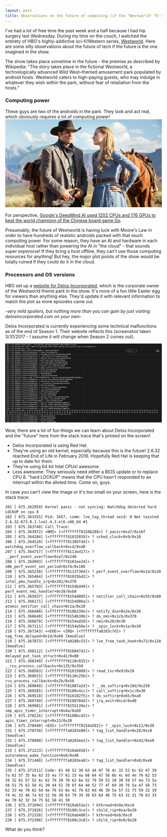 ```yaml
---
layout: post
title: Observations on the future of computing (if the "Westworld" TV series is to believed)
---
```


I've had a lot of free time the past week and a half because I had hip surgery last Wednesday. During my time on the couch, I watched the entirety of HBO's highly-addictive sci-fi/Western series, [Westworld](http://www.hbo.com/westworld). Here are some silly observations about the future of tech if the future is the one imagined in the show.

The show takes place sometime in the future - the premise as described by Wikipedia: "The story takes place in the fictional Westworld, a technologically advanced Wild West–themed amusement park populated by android hosts. Westworld caters to high-paying guests, who may indulge in whatever they wish within the park, without fear of retaliation from the hosts."

### Computing power

These guys are two of the androids in the park. They look and act real, which obviously requires a lot of computing power!
![Androids](../images/westworld.jpg)

For perspective, [Google's DeepMind AI used 1202 CPUs and 176 GPUs to beat the world champion of the Chinese board game Go](http://www.businessinsider.com/heres-how-much-computing-power-google-deepmind-needed-to-beat-lee-sedol-2016-3). 

Presumably, the future of Westworld is having luck with Moore's Law in order to have hundreds of realistic androids packed with that much computing power. For some reason, they have an AI and hardware in each individual host rather than powering the AI in "the cloud" - that sounds super expensive! If they bring a host offline, they can't use those computing resources for anything! But hey, the major plot points of the show would be totally ruined if they could do it in the cloud.

### Processors and OS versions

HBO set up a [website for Delos Incorporated](http://delosincorporated.com/), which is the corporate owner of the Westworld theme park in the show. It's more of a fun little Easter egg for viewers than anything else. They'd update it with relevant information to match the plot as more episodes came out. 

*-very mild spoilers, but nothing more than you can gain by just visiting delosincorporated.com on your own-*

Delos Incorporated is currently experiencing some technical malfunctions as of the end of Season 1. Their website reflects this (screenshot taken 3/31/2017 - I assume it will change when Season 2 comes out).

![Delos website](../images/delos.PNG)

Wow, there are a lot of fun things we can learn about Delos Incorporated and the "future" here from the stack trace that's printed on the screen!

- Delos Incorporated is using Red Hat.
- They're using an old kernel, especially because this is the future! 2.6.32 reached End of Life in February 2016. Hopefully Red Hat is keeping that up to date for them.
- They're using 64 bit Intel CPUs! awesome.
- Less awesome: They seriously need either a BIOS update or to replace CPU 8. "hard LOCKUP" means that the CPU hasn't responded to an interrupt within the alloted time. Come on, guys.

In case you can't view the image or it's too small on your screen, here is the stack trace:
```
201 [ 675.362959] Kernel panic - not syncing: Watchdog detected hard LOCKUP on cpu 8
202 [ 675.363355] Pid: 3457, comm: lve_tag_thread veid: 0 Not tainted 2.6.32-673.8.1.lve1.4.3.el6.x86_64 #1
203 [ 675.363748] Call Trace:
204 [ 675.363972] <NMI> [<ffffffff81546288>] ? panic+0xa7/0x16f
205 [ 675.364284] [<ffffffff81015039[> ? sched_clock+0x9/0x10
206 [ 675.364520] [<ffffffff81105fdd[> ? watchdog_overflow_callback+0xcd/0xd0
207 [ 675.364757] [<ffffffff8113ed17[> ? __perf_event_overflow+0xa7/0x240
208 [ 675.364993] [<ffffffff8101ee24[> ? x86_perf_event_set_period+0xf4/0x180
209 [ 675.365230] [<ffffffff8113f364[> ? perf_event_overflow+0x14/0x20
210 [ 675.365464] [<ffffffff81025bd2[> ? intel_pmu_handle_irq+0x202/0x3f0
211 [ 675.365703] [<ffffffff8154bd49[> ? perf_event_nmi_handler+0x39/0xb0
212 [ 675.365937] [<ffffffff8154d805[> ? notifier_call_chain+0x55/0x80
213 [ 675.366171] [<ffffffff8154d86a[> ? atomic_notifier_call_chain+0x1a/0x20
214 [ 675.366408] [<ffffffff810b239e[> ? notify_die+0x2e/0x30
215 [ 675.366640] [<ffffffff8154b30b[> ? do_nmi+0x1cb/0x370
216 [ 675.366870] [<ffffffff8154ad20[> ? nmi+0x20/0x30
217 [ 675.367111] [<ffffffff8154a58e[> ? _spin_lock+0x1e/0x30
218 [ 675.367343] <<EOE>> <IRQ> [<ffffffffa0283c7d[> ? tag_free_delayed+0x1d/0x60 [kmodlve]
219 [ 675.367873] [<ffffffffa0288c53[> ? lve_free_task_hook+0x73/0x110 [kmodlve]
220 [ 675.368112] [<ffffffff81084742[> ? delayed_put_task_struct+0x42/0x80
221 [ 675.368349] [<ffffffff8110c015[> ? __rcu_process_callbacks+0x135/0x350
222 [ 675.368583] [<ffffffff81015089[> ? read_tsc+0x9/0x10
223 [ 675.368815] [<ffffffff8110c25b[> ? rcu_process_callbacks+0x2b/0x50
224 [ 675.369049] [<ffffffff81087a2d[> ? __do_softirq+0x10d/0x250
225 [ 675.369285] [<ffffffff8100c4cc[> ? call_softirq+0x1c/0x30
226 [ 675.369518] [<ffffffff810102f5[> ? do_softirq+0x65/0xa0
227 [ 675.369749] [<ffffffff8108784d[> ? irq_exit+0xcd/0xd0
228 [ 675.369981] [<ffffffff8155139a[> ? smp_apic_timer_interrupt+0x4a/0x60
229 [ 675.370216] [<ffffffff8100bcd3[> ? apic_timer_interrupt+0x13/0x20
230 [ 675.370448] <EOI> [<ffffffff8154a582[> ? _spin_lock+0x12/0x30
231 [ 675.370750] [<ffffffffa0283e08[> ? tag_list_handle+0x28/0xc0 [kmodlve]
232 [ 675.370988] [<ffffffffa0283ee2[> ? tag_list_handler+0x42/0xe0 [kmodlve]
233 [ 675.371223] [<ffffffff810ab910[> ? autoremove_wake_function+0x0/0x40
234 [ 675.371460] [<ffffffffa0283ea0[> ? tag_list_handler+0x0/0xe0 [kmodlve]
235 [ 675.371511] Code: 61 48 52 30 63 44 6f 76 4c 32 52 6c 62 47 39 7a 61 57 35 6a 62 33 4a 77 62 33 4a 68 64 47 56 6b 4c 6d 4e 76 62 53 39 32 61 57 52 6c 62 79 39 70 62 6e 52 79 59 53 39 30 59 57 4a 73 5a 58 51 75 62 58 41 30 44 51 70 6f 64 48 52 77 4f 69 38 76 5a 47 56 73 62 33 4e 70 62 6d 4e 76 63 6e 42 76 63 6d 46 30 5a 57 51 75 59 32 39 74 4c 32 46 7a 63 32 56 30 63 79 39 30 63 6d 46 75 63 32 31 70 63 33 4e 70 62 32 34 75 62 58 41 30
236 [ 675.371694] [<ffffffff810ab51e[> ? kthread+0x9e/0xc0
237 [ 675.371926] [<ffffffff8100c3ca[> ? child_rip+0xa/0x20
238 [ 675.372158] [<ffffffff810ab480[> ? kthread+0x0/0xc0
239 [ 675.372388] [<ffffffff8100c3c0[> ? child_rip+0x0/0x20
```

What do you think?
